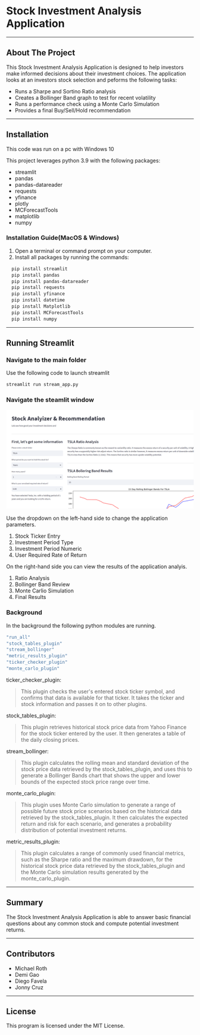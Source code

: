 # Stock Investment Analysis Application

---

## About The Project

This Stock Investment Analysis Application is designed to help investors make informed decisions about their investment choices. The application looks at an investors stock selection and peforms the following tasks:
+ Runs a Sharpe and Sortino Ratio analysis
+ Creates a Bollinger Band graph to test for recent volatility
+ Runs a performance check using a Monte Carlo Simulation
+ Provides a final Buy/Sell/Hold recommendation 
 
---

## Installation

This code was run on a pc with Windows 10

This project leverages python 3.9 with the following packages:

+ streamlit
+ pandas 
+ pandas-datareader 
+ requests
+ yfinance 
+ plotly
+ MCForecastTools
+ matplotlib
+ numpy

### Installation Guide(MacOS & Windows)

1.  Open a terminal or command prompt on your computer.
2.  Install all packages by running the commands: 

```bash
  pip install streamlit
  pip install pandas 
  pip install pandas-datareader 
  pip install requests
  pip install yfinance 
  pip install datetime 
  pip install Matplotlib
  pip install MCForecastTools
  pip install numpy
```

---

## Running Streamlit
### Navigate to the main folder
Use the following code to launch streamlit 
```bash
streamlit run stream_app.py
```

### Navigate the steamlit window
![alt text](https://github.com/MrWho2u/Stock_Analysis_Recommendations/blob/main/support_docs/stream_pic.png?raw=true)

Use the dropdown on the left-hand side to change the application parameters.
1) Stock Ticker Entry
2) Investment Period Type
3) Investment Period Numeric
4) User Required Rate of Return

On the right-hand side you can view the results of the application analyis.
1) Ratio Analysis
2) Bollinger Band Review
3) Monte Carlio Simulation
4) Final Results

### Background
In the background the following python modules are running.

```bash
"run_all" 
"stock_tables_plugin"
"stream_bollinger"
"metric_results_plugin"
"ticker_checker_plugin"
"monte_carlo_plugin"
```

ticker_checker_plugin: 
>This plugin checks the user's entered stock ticker symbol, and confirms that data is available for that ticker. It takes the ticker and stock information and passes it on to other plugins.

stock_tables_plugin: 
>This plugin retrieves historical stock price data from Yahoo Finance for the stock ticker entered by the user. It then generates a table of the daily closing prices.

stream_bollinger: 
>This plugin calculates the rolling mean and standard deviation of the stock price data retrieved by the stock_tables_plugin, and uses this to generate a Bollinger Bands chart that shows the upper and lower bounds of the expected stock price range over time.

monte_carlo_plugin: 
>This plugin uses Monte Carlo simulation to generate a range of possible future stock price scenarios based on the historical data retrieved by the stock_tables_plugin. It then calculates the expected return and risk for each scenario, and generates a probability distribution of potential investment returns.

metric_results_plugin: 
>This plugin calculates a range of commonly used financial metrics, such as the Sharpe ratio and the maximum drawdown, for the historical stock price data retrieved by the stock_tables_plugin and the Monte Carlo simulation results generated by the monte_carlo_plugin.


---

## Summary

The Stock Investment Analysis Application is able to answer basic financial questions about any common stock and compute potential investment returns. 

---

## Contributors

* Michael Roth
* Demi Gao
* Diego Favela
* Jonny Cruz

---

## License
This program is licensed under the MIT License.